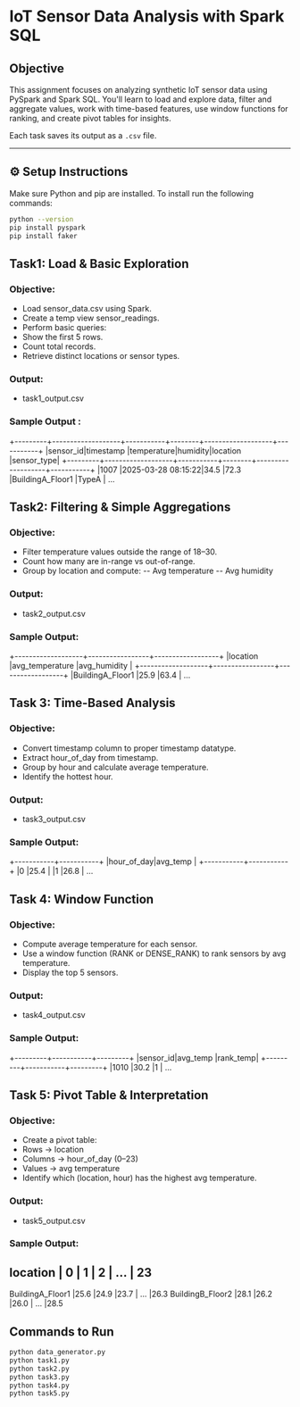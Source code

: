 # IoT Sensor Data Analysis with Spark SQL

## Objective

This assignment focuses on analyzing synthetic IoT sensor data using PySpark and Spark SQL. You'll learn to load and explore data, filter and aggregate values, work with time-based features, use window functions for ranking, and create pivot tables for insights.

Each task saves its output as a `.csv` file.

---

## ⚙️ Setup Instructions

Make sure Python and pip are installed. To install run the following commands:

```bash
python --version
pip install pyspark
pip install faker
```
## Task1: Load & Basic Exploration

### Objective:

- Load sensor_data.csv using Spark.
- Create a temp view sensor_readings.
- Perform basic queries:
- Show the first 5 rows.
- Count total records.
- Retrieve distinct locations or sensor types.

### Output:

- task1_output.csv

### Sample Output :

+---------+-------------------+-----------+--------+-------------------+-----------+
|sensor_id|timestamp          |temperature|humidity|location           |sensor_type|
+---------+-------------------+-----------+--------+-------------------+-----------+
|1007     |2025-03-28 08:15:22|34.5       |72.3    |BuildingA_Floor1   |TypeA      |
...



## Task2: Filtering & Simple Aggregations
### Objective:

- Filter temperature values outside the range of 18–30.
- Count how many are in-range vs out-of-range.
- Group by location and compute:
-- Avg temperature
-- Avg humidity

### Output:

- task2_output.csv

### Sample Output:

+-------------------+-----------------+------------------+
|location           |avg_temperature  |avg_humidity      |
+-------------------+-----------------+------------------+
|BuildingA_Floor1   |25.9             |63.4              |
...

## Task 3: Time-Based Analysis
### Objective:

- Convert timestamp column to proper timestamp datatype.
- Extract hour_of_day from timestamp.
- Group by hour and calculate average temperature.
- Identify the hottest hour.
### Output:

- task3_output.csv

### Sample Output:

+-----------+-----------+
|hour_of_day|avg_temp   |
+-----------+-----------+
|0          |25.4       |
|1          |26.8       |
...
## Task 4: Window Function
### Objective:

- Compute average temperature for each sensor.
- Use a window function (RANK or DENSE_RANK) to rank sensors by avg temperature.
- Display the top 5 sensors.
### Output:

- task4_output.csv

### Sample Output:

+---------+-----------+---------+
|sensor_id|avg_temp   |rank_temp|
+---------+-----------+---------+
|1010     |30.2       |1        |
...
## Task 5: Pivot Table & Interpretation
### Objective:

- Create a pivot table:
- Rows → location
- Columns → hour_of_day (0–23)
- Values → avg temperature
- Identify which (location, hour) has the highest avg temperature.
### Output:

- task5_output.csv
  
### Sample Output:

location           | 0    | 1    | 2    | ... | 23
---------------------------------------------------
BuildingA_Floor1   |25.6  |24.9  |23.7  | ... |26.3
BuildingB_Floor2   |28.1  |26.2  |26.0  | ... |28.5


## Commands to Run
```bash
python data_generator.py
python task1.py
python task2.py
python task3.py
python task4.py
python task5.py
```




